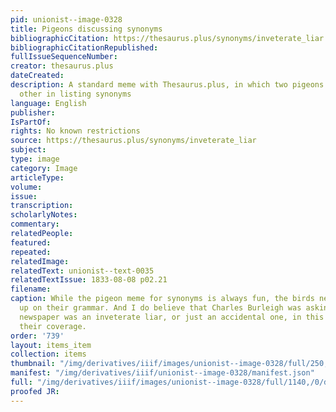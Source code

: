 ```yaml
---
pid: unionist--image-0328
title: Pigeons discussing synonyms
bibliographicCitation: https://thesaurus.plus/synonyms/inveterate_liar
bibliographicCitationRepublished: 
fullIssueSequenceNumber: 
creator: thesaurus.plus
dateCreated: 
description: A standard meme with Thesaurus.plus, in which two pigeons assist each
  other in listing synonyms
language: English
publisher: 
IsPartOf: 
rights: No known restrictions
source: https://thesaurus.plus/synonyms/inveterate_liar
subject: 
type: image
category: Image
articleType: 
volume: 
issue: 
transcription: 
scholarlyNotes: 
commentary: 
relatedPeople: 
featured: 
repeated: 
relatedImage: 
relatedText: unionist--text-0035
relatedTextIssue: 1833-08-08 p02.21
filename: 
caption: While the pigeon meme for synonyms is always fun, the birds need to brush
  up on their grammar. And I do believe that Charles Burleigh was asking if the Hartford
  newspaper was an inveterate liar, or just an accidental one, in this riposte to
  their coverage.
order: '739'
layout: items_item
collection: items
thumbnail: "/img/derivatives/iiif/images/unionist--image-0328/full/250,/0/default.jpg"
manifest: "/img/derivatives/iiif/unionist--image-0328/manifest.json"
full: "/img/derivatives/iiif/images/unionist--image-0328/full/1140,/0/default.jpg"
proofed JR: 
---
```

